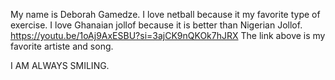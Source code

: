 My name is Deborah Gamedze.
I love netball because it my favorite type of exercise.
I love Ghanaian jollof because it is better than Nigerian Jollof.
https://youtu.be/1oAj9AxESBU?si=3ajCK9nQKOk7hJRX
The link above is my favorite artiste and song.

I AM ALWAYS SMILING.